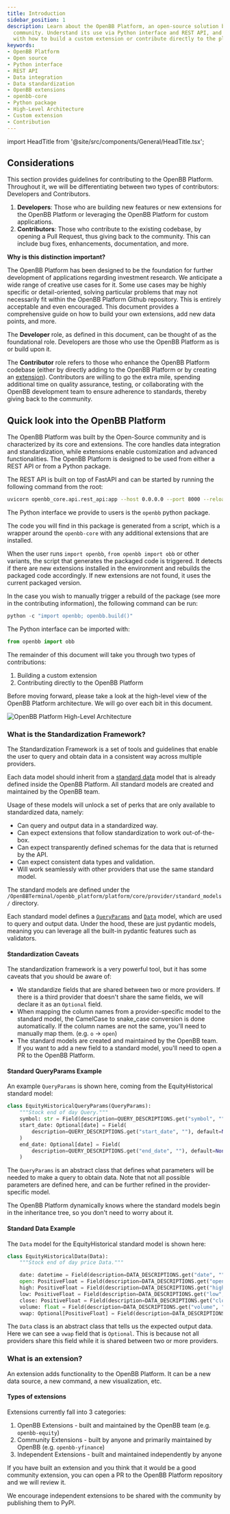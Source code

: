 ```yaml
---
title: Introduction
sidebar_position: 1
description: Learn about the OpenBB Platform, an open-source solution built by the
  community. Understand its use via Python interface and REST API, and acquaint yourself
  with how to build a custom extension or contribute directly to the platform
keywords:
- OpenBB Platform
- Open source
- Python interface
- REST API
- Data integration
- Data standardization
- OpenBB extensions
- openbb-core
- Python package
- High-Level Architecture
- Custom extension
- Contribution
---
```


import HeadTitle from '@site/src/components/General/HeadTitle.tsx';

<HeadTitle title="Introduction - Development | OpenBB Platform Docs" />

## Considerations

This section provides guidelines for contributing to the OpenBB Platform.
Throughout it, we will be differentiating between two types of contributors: Developers and Contributors.

1. **Developers**: Those who are building new features or new extensions for the OpenBB Platform or leveraging the OpenBB Platform for custom applications.
2. **Contributors**: Those who contribute to the existing codebase, by opening a Pull Request, thus giving back to the community.  This can include bug fixes, enhancements, documentation, and more.

**Why is this distinction important?**

The OpenBB Platform has been designed to be the foundation for further development of applications regarding investment research. We anticipate a wide range of creative use cases for it. Some use cases may be highly specific or detail-oriented, solving particular problems that may not necessarily fit within the OpenBB Platform Github repository. This is entirely acceptable and even encouraged. This document provides a comprehensive guide on how to build your own extensions, add new data points, and more.

The **Developer** role, as defined in this document, can be thought of as the foundational role. Developers are those who use the OpenBB Platform as is or build upon it.

The **Contributor** role refers to those who enhance the OpenBB Platform codebase (either by directly adding to the OpenBB Platform or by creating an [extension](/platform/extensions)). Contributors are willing to go the extra mile, spending additional time on quality assurance, testing, or collaborating with the OpenBB development team to ensure adherence to standards, thereby giving back to the community.

## Quick look into the OpenBB Platform

The OpenBB Platform was built by the Open-Source community and is characterized by its core and extensions. The core handles data integration and standardization, while extensions enable customization and advanced functionalities. The OpenBB Platform is designed to be used from either a REST API or from a Python package.

The REST API is built on top of FastAPI and can be started by running the following command from the root:

```bash
uvicorn openbb_core.api.rest_api:app --host 0.0.0.0 --port 8000 --reload
```

The Python interface we provide to users is the `openbb` python package.

The code you will find in this package is generated from a script, which is a wrapper around the `openbb-core` with any additional extensions that are installed.

When the user runs `import openbb`, `from openbb import obb` or other variants, the script that generates the packaged code is triggered. It detects if there are new extensions installed in the environment and rebuilds the packaged code accordingly. If new extensions are not found, it uses the current packaged version.

In the case you wish to manually trigger a rebuild of the package (see more in the contributing information), the following command can be run:

```python
python -c "import openbb; openbb.build()"
```

The Python interface can be imported with:

```python
from openbb import obb
```

The remainder of this document will take you through two types of contributions:

1. Building a custom extension
2. Contributing directly to the OpenBB Platform

Before moving forward, please take a look at the high-level view of the OpenBB Platform architecture. We will go over each bit in this document.

<picture>
  <source media="(prefers-color-scheme: dark)" srcset="https://github.com/OpenBB-finance/OpenBBTerminal/assets/48914296/6125cbf2-ff5b-4cd8-b5b8-452cd8d84418"/>
  <img alt="OpenBB Platform High-Level Architecture" src="https://github.com/OpenBB-finance/OpenBBTerminal/assets/48914296/6125cbf2-ff5b-4cd8-b5b8-452cd8d84418"/>
</picture>

### What is the Standardization Framework?

The Standardization Framework is a set of tools and guidelines that enable the user to query and obtain data in a consistent way across multiple providers.

Each data model should inherit from a [standard data](platform/core/provider/standard_models) model that is already defined inside the OpenBB Platform. All standard models are created and maintained by the OpenBB team.

Usage of these models will unlock a set of perks that are only available to standardized data, namely:

- Can query and output data in a standardized way.
- Can expect extensions that follow standardization to work out-of-the-box.
- Can expect transparently defined schemas for the data that is returned by the API.
- Can expect consistent data types and validation.
- Will work seamlessly with other providers that use the same standard model.

The standard models are defined under the `/OpenBBTerminal/openbb_platform/platform/core/provider/standard_models/` directory.

Each standard model defines a [`QueryParams`](https://github.com/OpenBB-finance/OpenBBTerminal/blob/develop/openbb_platform/platform/provider/openbb_provider/abstract/query_params.py) and [`Data`](https://github.com/OpenBB-finance/OpenBBTerminal/blob/develop/openbb_platform/platform/provider/openbb_provider/abstract/data.py) model, which are used to query and output data. Under the hood, these are just pydantic models, meaning you can leverage all the built-in pydantic features such as validators.

#### Standardization Caveats

The standardization framework is a very powerful tool, but it has some caveats that you should be aware of:

- We standardize fields that are shared between two or more providers. If there is a third provider that doesn't share the same fields, we will declare it as an `Optional` field.
- When mapping the column names from a provider-specific model to the standard model, the CamelCase to snake_case conversion is done automatically. If the column names are not the same, you'll need to manually map them. (e.g. `o` -> `open`)
- The standard models are created and maintained by the OpenBB team. If you want to add a new field to a standard model, you'll need to open a PR to the OpenBB Platform.

#### Standard QueryParams Example

An example `QueryParams` is shown here, coming from the EquityHistorical standard model:

```python
class EquityHistoricalQueryParams(QueryParams):
    """Stock end of day Query."""
    symbol: str = Field(description=QUERY_DESCRIPTIONS.get("symbol", ""))
    start_date: Optional[date] = Field(
        description=QUERY_DESCRIPTIONS.get("start_date", ""), default=None
    )
    end_date: Optional[date] = Field(
        description=QUERY_DESCRIPTIONS.get("end_date", ""), default=None
    )
```

The `QueryParams` is an abstract class that defines what parameters will be needed to make a query to obtain data.  Note that not all possible parameters are defined here, and can be further refined in the provider-specific model.

The OpenBB Platform dynamically knows where the standard models begin in the inheritance tree, so you don't need to worry about it.

#### Standard Data Example

The `Data` model for the EquityHistorical standard model is shown here:

```python
class EquityHistoricalData(Data):
    """Stock end of day price Data."""

    date: datetime = Field(description=DATA_DESCRIPTIONS.get("date", ""))
    open: PositiveFloat = Field(description=DATA_DESCRIPTIONS.get("open", ""))
    high: PositiveFloat = Field(description=DATA_DESCRIPTIONS.get("high", ""))
    low: PositiveFloat = Field(description=DATA_DESCRIPTIONS.get("low", ""))
    close: PositiveFloat = Field(description=DATA_DESCRIPTIONS.get("close", ""))
    volume: float = Field(description=DATA_DESCRIPTIONS.get("volume", ""))
    vwap: Optional[PositiveFloat] = Field(description=DATA_DESCRIPTIONS.get("vwap", ""), default=None)
```

The `Data` class is an abstract class that tells us the expected output data. Here we can see a `vwap` field that is `Optional`. This is because not all providers share this field while it is shared between two or more providers.

### What is an extension?

An extension adds functionality to the OpenBB Platform. It can be a new data source, a new command, a new visualization, etc.

#### Types of extensions

Extensions currently fall into 3 categories:

1. OpenBB Extensions - built and maintained by the OpenBB team (e.g. `openbb-equity`)
2. Community Extensions - built by anyone and primarily maintained by OpenBB (e.g. `openbb-yfinance`)
3. Independent Extensions - built and maintained independently by anyone

If you have built an extension and you think that it would be a good community extension, you can open a PR to the OpenBB Platform repository and we will review it.

We encourage independent extensions to be shared with the community by publishing them to PyPI.
